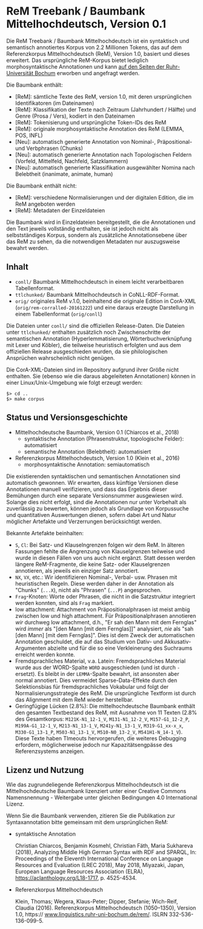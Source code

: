 # ReM Treebank / Baumbank Mittelhochdeutsch, Version 0.1

Die ReM Treebank / Baumbank Mittelhochdeutsch ist ein syntaktisch und semantisch annotiertes Korpus von 2.2 Millionen Tokens, das auf dem Referenzkorpus Mittelhochdeutsch (ReM), Version 1.0, basiert und dieses erweitert. Das ursprüngliche ReM-Korpus bietet lediglich morphosyntaktische Annotationen und kann [auf den Seiten der Ruhr-Universität Bochum](https://www.linguistics.ruhr-uni-bochum.de/rem/) erworben und angefragt werden.

Die Baumbank enthält:
- [ReM]: sämtliche Texte des ReM, version 1.0, mit deren ursprünglichen Identifikatoren (im Dateinamen)
- [ReM]: Klassifikation der Texte nach Zeitraum (Jahrhundert / Hälfte) und Genre (Prosa / Vers), kodiert in den Dateinamen
- [ReM]: Tokenisierung und ursprüngliche Token-IDs des ReM
- [ReM]: originale morphosyntaktische Annotation des ReM (LEMMA, POS, INFL)
- [Neu]: automatisch generierte Annotation von Nominal-, Präpositional- und Verbphrasen (Chunks)
- [Neu]: automatisch generierte Annotation nach Topologischen Feldern (Vorfeld, Mittelfeld, Nachfeld, Satzklammern)
- [Neu]: automatisch generierte Klassifikation ausgewählter Nomina nach Belebtheit (inanimate, animate, human)

Die Baumbank enthält nicht:
- [ReM]: verschiedene Normalisierungen und der digitalen Edition, die im ReM angeboten werden
- [ReM]: Metadaten der Einzeldateien

Die Baumbank wird in Einzeldateien bereitgestellt, die die Annotationen und den Text jeweils vollständig enthalten, sie ist jedoch nicht als selbstständiges Korpus, sondern als zusätzliche Annotationsebene über das ReM zu sehen, da die notwendigen Metadaten nur auszugsweise bewahrt werden.

## Inhalt

- `conll/` Baumbank Mittelhochdeutsch in einem leicht verarbeitbaren Tabellenformat.
- `ttlchunked/` Baumbank Mittelhochdeutsch in CoNLL-RDF-Format.   
- `orig/` originales ReM v.1.0, beinhaltend die originale Edition in CorA-XML (`orig/rem-corralled-20161222`) und eine daraus erzeugte Darstellung in einem Tabellenformat (`orig/conll`)

Die Dateien unter `conll/` sind die offiziellen Release-Daten.
Die Dateien unter `ttlchunked/` enthalten zusätzlich noch Zwischenschritte der semantischen Annotation (Hyperlemmatisierung, Wörterbuchverknüpfung mit Lexer und Köbler), die teilweise heuristisch erfolgten und aus dem offiziellen Release ausgeschieden wurden, da sie philologischen Ansprüchen wahrscheinlich nicht genügen.

Die CorA-XML-Dateien sind im Repository aufgrund ihrer Größe nicht enthalten. Sie (ebenso wie die daraus abgeleiteten Annotationen) können in einer Linux/Unix-Umgebung wie folgt erzeugt werden:

    $> cd ..
    $> make corpus

## Status und Versionsgeschichte

- Mittelhochdeutsche Baumbank, Version 0.1 (Chiarcos et al., 2018)
  - syntaktische Annotation (Phrasenstruktur, topologische Felder): automatisiert
  - semantische Annotation (Belebtheit): automatisiert
- Referenzkorpus Mittelhochdeutsch, Version 1.0 (Klein et al., 2016)
  - morphosyntaktische Annotation: semiautomatisch

Die existierenden syntaktischen und semantischen Annotationen sind automatisch gewonnen. Wir erwarten, dass künftige Versionen diese Annotationen manuell verifizieren, und dass das Ergebnis dieser Bemühungen durch eine separate Versionsnummer ausgewiesen wird. Solange dies nicht erfolgt, sind die Annotationen nur unter Vorbehalt als zuverlässig zu bewerten, können jedoch als Grundlage von Korpussuche und quantitativen Auswertungen dienen, sofern dabei Art und Natur möglicher Artefakte und Verzerrungen berücksichtigt werden.

Bekannte Artefakte beinhalten:
- `S`, `Cl`: Bei Satz- und Klauselngrenzen folgen wir dem ReM. In älteren Fassungen fehlte die Angrenzung von Klauselgrenzen teilweise und wurde in diesen Fällen von uns auch nicht ergänzt. Statt dessen werden längere ReM-Fragmente, die keine Satz- oder Klauselgrenzen annotieren, als jeweils ein einziger Satz annotiert.
- `NX`, `VX`, etc.: Wir identifizieren Nominal-, Verbal- usw. Phrasen mit heuristischen Regeln. Diese werden daher in der Annotation als "Chunks" (`...X`), nicht als "Phrasen" (`...P`) angesprochen.
- `Frag`-Knoten: Worte oder Phrasen, die nicht in die Satzstruktur integriert werden konnten, sind als `Frag` markiert.
- low attachment: Attachment von Präpositionalphrasen ist meist ambig zwischen low und high attachment. Für Präpositionalphrasen annotieren *wir* durchweg low attachment, d.h., "Er sah den Mann mit dem Fernglas" wird *immer* als "[den Mann [mit dem Fernglas]]" analysiert, *nie* als "sah [den Mann] [mit dem Fernglas]". Dies ist dem Zweck der automatischen Annotation geschuldet, die auf das Studium von Dativ- und Akkusativ-Argumenten abzielte und für die so eine Verkleinerung des Suchraums erreicht werden konnte.
- Fremdsprachliches Material, v.a. Latein: Fremdsprachliches Material wurde aus der WORD-Spalte `WORD` ausgeschieden (und ist durch `-` ersetzt). Es bleibt in der `LEMMA`-Spalte bewahrt, ist ansonsten aber normal annotiert. Dies vermeidet Sparse-Data-Effekte durch den Selektionsbias für fremdsprachliches Vokabular und folgt der Normalisierungsstrategie des ReM. Die ursprüngliche Textform ist durch das Alignment mit dem ReM wieder herstellbar.  
- Geringfügige Lücken (2.8%): Die mittelhochdeutsche Baumbank enthält den gesamten Textbestand des ReM, mit Ausnahme von 11 
Texten (2.8% des Gesamtkorpus: `M121K-N1_12-1_V`, `M131-N1_12-2_V`, `M157-G1_12-2_P`, `M199A-G1_12-1_V`, `M213-N1_13-1_V`, `M241y-N1_13-1_V`, `M319-G1_xx-x_x`, `M330-G1_13-1_P`, `M503-N1_13-1_V`, `M510-N0_13-2_V`, `M541H1-N_14-1_V`).
Diese Texte haben TImeouts hervorgerufen, die weiteres Debugging erfordern, möglicherweise jedoch nur Kapazitätsengpässe des Referenzsystems anzeigen.

## Lizenz und Nutzung

Wie das zugrundeliegende Referenzkorpus Mittelhochdeutsch ist die Mittelhochdeutsche Baumbank lizenziert unter einer Creative Commons Namensnennung - Weitergabe unter gleichen Bedingungen 4.0 International Lizenz.

Wenn Sie die Baumbank verwenden, zitieren Sie die Publikation zur Syntaxannotation bitte gemeinsam mit dem ursprünglichen ReM:

* syntaktische Annotation

  Christian Chiarcos, Benjamin Kosmehl, Christian Fäth, Maria Sukhareva (2018), Analyzing Middle High German Syntax with RDF and SPARQL, In: Proceedings of the Eleventh International Conference on Language Resources and Evaluation (LREC 2018), May 2018, Miyazaki, Japan, European Language Resources Association (ELRA), https://aclanthology.org/L18-1717, p. 4525-4534.

* Referenzkorpus Mittelhochdeutsch

    Klein, Thomas; Wegera, Klaus-Peter; Dipper, Stefanie; Wich-Reif, Claudia
    (2016). Referenzkorpus Mittelhochdeutsch (1050–1350), Version 1.0, https://
    www.linguistics.ruhr-uni-bochum.de/rem/. ISLRN 332-536-136-099-5.
